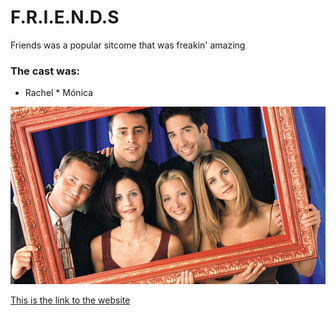 # F.R.I.E.N.D.S
 Friends was a popular sitcome that was freakin' amazing
### The cast was:
* Rachel    * Mónica


![Image of the cast](photos/friends.jpg "Nice")

[This is the link to the website](https://www.warnerbros.com/tv/friends)


